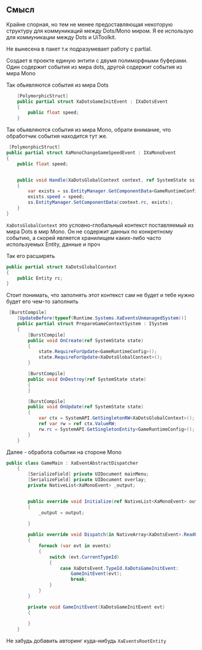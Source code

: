 ﻿## Смысл

Крайне спорная, но тем не менее предоставляющая некоторую структуру для коммуникаций между Dots/Mono миром.
Я ее использую для коммуникации между Dots и UiToolkit.

Не вынесена в пакет т.к подразумевает работу с partial.

Создает в проекте единую энтити с двумя полиморфными буферами. Один содержит события из мира dots, другой содержит события из мира Mono

Так обьявляются события из мира Dots

```csharp
    [PolymorphicStruct]
    public partial struct XaDotsGameInitEvent : IXaDotsEvent
    {
        public float speed;
    }
```

Так обьявляются события из мира Mono, обрати внимание, что обработчик события находится тут же.

```csharp
 [PolymorphicStruct]
public partial struct XaMonoChangeGameSpeedEvent : IXaMonoEvent
{
    public float speed;


    public void Handle(XaDotsGlobalContext context, ref SystemState ss)
    {
        var exists = ss.EntityManager.GetComponentData<GameRuntimeConfig>(context.rc);
        exists.speed = speed;
        ss.EntityManager.SetComponentData(context.rc, exists);
    }
}
```

```XaDotsGlobalContext``` это условно-глобальный контекст поставляемый из мира Dots в мир Mono. Он не содержит данных по конкретному событию, а скорей является хранилищем
каких-либо часто используемых Entity, данные и проч

Так его расширять

```csharp
public partial struct XaDotsGlobalContext
{
    public Entity rc;
}
```

Стоит понимать, что заполнять этот контекст сам не будет и тебе нужно будет его чем-то заполнить

```csharp
 [BurstCompile]
    [UpdateBefore(typeof(Runtime.Systems.XaEventsUnmanagedSystem))]
    public partial struct PrepareGameContextSystem : ISystem
    {
        [BurstCompile]
        public void OnCreate(ref SystemState state)
        {
            state.RequireForUpdate<GameRuntimeConfig>();
            state.RequireForUpdate<XaDotsGlobalContext>();
        }

        [BurstCompile]
        public void OnDestroy(ref SystemState state)
        {
        }

        [BurstCompile]
        public void OnUpdate(ref SystemState state)
        {
            var ctx = SystemAPI.GetSingletonRW<XaDotsGlobalContext>();
            ref var rw = ref ctx.ValueRW;
            rw.rc = SystemAPI.GetSingletonEntity<GameRuntimeConfig>();
        }
    }
```

Далее - обработа событии на стороне Mono

```csharp
public class GameMain : XaEventAbstractDispatcher
    {
        [SerializeField] private UIDocument mainMenu;
        [SerializeField] private UIDocument overlay;
        private NativeList<XaMonoEvent> _output;


        public override void Initialize(ref NativeList<XaMonoEvent> output)
        {
            _output = output;
           
        }

        public override void Dispatch(in NativeArray<XaDotsEvent>.ReadOnly events)
        {
            foreach (var evt in events)
            {
                switch (evt.CurrentTypeId)
                {
                    case XaDotsEvent.TypeId.XaDotsGameInitEvent:
                        GameInitEvent(evt);
                        break;
                }
            }
        }

        private void GameInitEvent(XaDotsGameInitEvent evt)
        {
           
        }
    }
```

Не забудь добавить авторинг куда-нибудь ```XaEventsRootEntity```